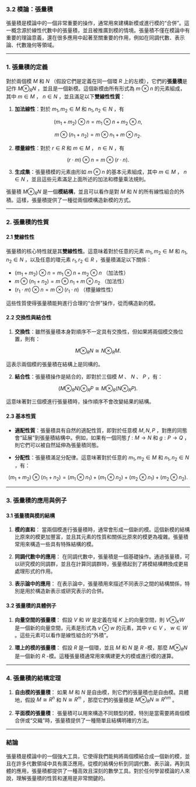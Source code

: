 ### 3.2 模論：張量積

張量積是模論中的一個非常重要的操作，通常用來建構新模或進行模的“合併”。這一概念源於線性代數中的張量積，並且被推廣到模的情境。張量積不僅在模論中有重要的理論意義，還在很多應用中起著至關重要的作用，例如在同調代數、表示論、代數幾何等領域。

---

### 1. 張量積的定義

對於兩個模  $`M`$  和  $`N`$ （假設它們是定義在同一個環  $`R`$  上的左模），它們的**張量積**是記作  $`M \otimes_R N`$ ，並且是一個新模。這個新模由所有形式為  $`m \otimes n`$  的元素組成，其中  $`m \in M`$ ， $`n \in N`$ ，並且滿足以下**雙線性性質**：

1. **加法線性**：對於  $`m_1, m_2 \in M`$  和  $`n_1, n_2 \in N`$ ，有
   
```math
(m_1 + m_2) \otimes n = m_1 \otimes n + m_2 \otimes n,
```

   
```math
m \otimes (n_1 + n_2) = m \otimes n_1 + m \otimes n_2.
```

   
2. **標量線性**：對於  $`r \in R`$  和  $`m \in M`$ ， $`n \in N`$ ，有
   
```math
(r \cdot m) \otimes n = m \otimes (r \cdot n).
```


3. **生成集**：張量積模的元素由形如  $`m \otimes n`$  的基本元素組成，其中  $`m \in M`$ ， $`n \in N`$ ，並且這些元素滿足上面所述的加法和標量乘法規則。

張量積  $`M \otimes_R N`$  是一個**模結構**，並且可以看作是對  $`M`$  和  $`N`$  的所有線性組合的外積。這樣，張量積提供了一種從兩個模構造新模的方式。

---

### 2. 張量積的性質

#### 2.1 雙線性性

張量積的核心特性就是其**雙線性性**。這意味着對於任意的元素  $`m_1, m_2 \in M`$  和  $`n_1, n_2 \in N`$ ，以及任意的環元素  $`r_1, r_2 \in R`$ ，張量積滿足以下關係：

-  $`(m_1 + m_2) \otimes n = m_1 \otimes n + m_2 \otimes n`$ （加法性）
-  $`m \otimes (n_1 + n_2) = m \otimes n_1 + m \otimes n_2`$ （加法性）
-  $`(r_1 \cdot m) \otimes n = m \otimes (r_1 \cdot n)`$ （標量線性性）

這些性質使得張量積能夠進行合理的“合併”操作，從而構造新的模。

#### 2.2 交換性與結合性

1. **交換性**：雖然張量積本身對順序不一定具有交換性，但如果將兩個模交換位置，則有：
   
```math
M \otimes_R N \cong N \otimes_R M.
```

   這表示兩個模的張量積在結構上是同構的。

2. **結合性**：張量積操作是結合的，即對於三個模  $`M`$ 、 $`N`$ 、 $`P`$ ，有：
   
```math
(M \otimes_R N) \otimes_R P \cong M \otimes_R (N \otimes_R P).
```

   這意味著對三個模進行張量積時，操作順序不會改變結果的結構。

#### 2.3 基本性質

- **適配性質**：張量積具有自然的適配性質，即對於任意模  $`M, N, P`$ ，對應的同態會“延展”到張量積結構中。例如，如果有一個同態  $`f : M \to N`$  和  $`g : P \to Q`$ ，則它們可以被自然延伸為張量積同態。
  
- **分配性**：張量積滿足分配律。這意味著對於任意的  $`m_1, m_2 \in M`$  和  $`n_1, n_2 \in N`$ ，有：
  
```math
(m_1 + m_2) \otimes (n_1 + n_2) = (m_1 \otimes n_1) + (m_1 \otimes n_2) + (m_2 \otimes n_1) + (m_2 \otimes n_2).
```


---

### 3. 張量積的應用與例子

#### 3.1 張量積與模的結構

1. **模的直和**：
   當兩個模進行張量積時，通常會形成一個新的模。這個新模的結構比原來的模更加豐富，並且其元素的性質和關係比原來的模更為複雜。張量積常用來構造一些具有特殊結構的模。

2. **同調代數中的應用**：
   在同調代數中，張量積是一個基礎操作。通過張量積，可以研究模的同調群，並且在計算同調群時，張量積起到了將模結構轉換成更易處理形式的作用。

3. **表示論中的應用**：
   在表示論中，張量積用來描述不同表示之間的結構關係，特別是用於構造新表示或研究表示的合併。

#### 3.2 張量積的具體例子

1. **向量空間的張量積**：
   假設  $`V`$  和  $`W`$  是定義在域  $`K`$  上的向量空間，則  $`V \otimes_K W`$  是一個新的向量空間，元素是形式為  $`v \otimes w`$  的元素，其中  $`v \in V`$ ， $`w \in W`$ 。這些元素可以看作是線性組合的“外積”。

2. **環上的模的張量積**：
   假設  $`R`$  是一個環，並且  $`M`$  和  $`N`$  是  $`R`$ -模，那麼  $`M \otimes_R N`$  是一個新的  $`R`$ -模。這種張量積通常用來構建更大的模或進行模的運算。

---

### 4. 張量積的結構定理

1. **自由模的張量積**：
   如果  $`M`$  和  $`N`$  是自由模，則它們的張量積也是自由模。具體地，假設  $`M \cong R^n`$  和  $`N \cong R^m`$ ，那麼它們的張量積是  $`M \otimes_R N \cong R^{nm}`$ 。

2. **平面模的張量積**：
   張量積可以用來構造不同類型的模，特別是當需要將兩個模合併或“交織”時，張量積提供了一種簡單且結構明確的方法。

---

### 結論

張量積是模論中的一個強大工具，它使得我們能夠將兩個模結合成一個新的模，並且在許多代數領域中具有廣泛應用。從模的結構分析到同調代數、表示論，再到具體的應用，張量積都提供了一種高效且深刻的數學工具。對於任何學習模論的人來說，理解張量積的性質和運用是非常關鍵的。